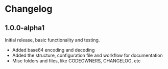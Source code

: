 # Changelog

## 1.0.0-alpha1
Initial release, basic functionality and testing.

- Added base64 encoding and decoding
- Added the structure, configuration file and workflow for documentation
- Misc folders and files, like CODEOWNERS, CHANGELOG, etc